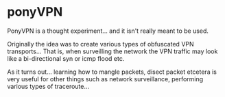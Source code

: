 ponyVPN
=======

PonyVPN is a thought experiment... and it isn't really meant to be used.

Originally the idea was to create various types of obfuscated VPN transports...
That is, when surveilling the network the VPN traffic may look like a bi-directional
syn or icmp flood etc.

As it turns out... learning how to mangle packets, disect packet etcetera is very useful
for other things such as network surveillance, performing various types of traceroute...


